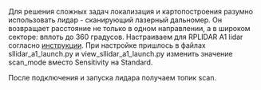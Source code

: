 Для решения сложных задач локализация и картопостроения разумно использовать лидар - сканирующий лазерный дальномер. Он возвращает расстояние не только в одном направлении, а в широком секторе: вплоть до 360 градусов.
Настраиваем для RPLIDAR A1 lidar согласно [инструкции](https://aleksandarhaber.com/how-to-install-and-run-lidar-slamtec-lidars-in-ros2-jazzy-on-raspberry-pi/). При настройке пришлось в файлах sllidar_a1_launch.py и view_sllidar_a1_launch.py изменить значение scan_mode вместо Sensitivity на Standard.

После подключения  и запуска лидара получаем топик scan.